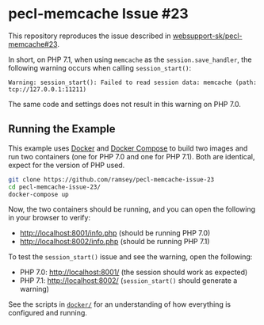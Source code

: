 # pecl-memcache Issue #23

This repository reproduces the issue described in
[websupport-sk/pecl-memcache#23][pecl-memcache-23].

In short, on PHP 7.1, when using `memcache` as the `session.save_handler`, the
following warning occurs when calling `session_start()`:

```
Warning: session_start(): Failed to read session data: memcache (path: tcp://127.0.0.1:11211)
```

The same code and settings does not result in this warning on PHP 7.0.


## Running the Example

This example uses [Docker][] and [Docker Compose][] to build two images and run
two containers (one for PHP 7.0 and one for PHP 7.1). Both are identical, expect
for the version of PHP used.

``` bash
git clone https://github.com/ramsey/pecl-memcache-issue-23
cd pecl-memcache-issue-23/
docker-compose up
```

Now, the two containers should be running, and you can open the following in your
browser to verify:

* <http://localhost:8001/info.php> (should be running PHP 7.0)
* <http://localhost:8002/info.php> (should be running PHP 7.1)

To test the `session_start()` issue and see the warning, open the following:

* PHP 7.0: <http://localhost:8001/> (the session should work as expected)
* PHP 7.1: <http://localhost:8002/> (`session_start()` should generate a warning)

See the scripts in [`docker/`](docker) for an understanding of how everything
is configured and running.


[pecl-memcache-23]: https://github.com/websupport-sk/pecl-memcache/issues/23
[docker]: https://docs.docker.com/
[docker compose]: https://docs.docker.com/compose/overview/
